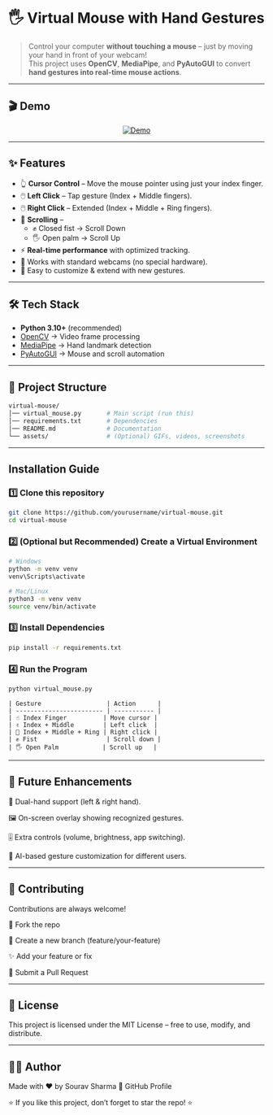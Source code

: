 # 🖐️ Virtual Mouse with Hand Gestures  

> Control your computer **without touching a mouse** – just by moving your hand in front of your webcam!  
This project uses **OpenCV**, **MediaPipe**, and **PyAutoGUI** to convert **hand gestures into real-time mouse actions**.  

---

## 🎬 Demo
<p align="center">
  <!-- Replace with your own GIF or video link -->
 <a href="https://github.com/user-attachments/assets/632f9a83-8303-40d2-9c3f-5b905e190be8">
    <img src="https://img.shields.io/badge/▶-Watch%20Demo-blue?style=for-the-badge&logo=screenrec" alt="Demo"/>
  </a>
</p>

---

## ✨ Features
- 👆 **Cursor Control** – Move the mouse pointer using just your index finger.  
- 🖱️ **Left Click** – Tap gesture (Index + Middle fingers).  
- 🖱️ **Right Click** – Extended (Index + Middle + Ring fingers).  
- 📜 **Scrolling** –  
  - ✊ Closed fist → Scroll Down  
  - 🖐️ Open palm → Scroll Up  
- ⚡ **Real-time performance** with optimized tracking.  
- 🧩 Works with standard webcams (no special hardware).  
- 🔧 Easy to customize & extend with new gestures.  

---

## 🛠️ Tech Stack
- **Python 3.10+** (recommended)  
- [OpenCV](https://opencv.org/) → Video frame processing  
- [MediaPipe](https://mediapipe.dev/) → Hand landmark detection  
- [PyAutoGUI](https://pyautogui.readthedocs.io/) → Mouse and scroll automation  

---

## 📂 Project Structure
```bash
virtual-mouse/
│── virtual_mouse.py       # Main script (run this)
│── requirements.txt       # Dependencies
│── README.md              # Documentation
└── assets/                # (Optional) GIFs, videos, screenshots
```
---
## Installation Guide
### 1️⃣ Clone this repository
```bash
git clone https://github.com/yourusername/virtual-mouse.git
cd virtual-mouse
```

### 2️⃣ (Optional but Recommended) Create a Virtual Environment
```bash
# Windows
python -m venv venv
venv\Scripts\activate

# Mac/Linux
python3 -m venv venv
source venv/bin/activate
```


### 3️⃣ Install Dependencies
```bash
pip install -r requirements.txt
```


### 4️⃣ Run the Program
```bash
python virtual_mouse.py
```
```
| Gesture                  | Action      |
| ------------------------ | ----------- |
| ☝️ Index Finger          | Move cursor |
| ✌️ Index + Middle        | Left click  |
| 🤟 Index + Middle + Ring | Right click |
| ✊ Fist                   | Scroll down |
| 🖐️ Open Palm            | Scroll up   |
```
---


## 🚀 Future Enhancements

🔄 Dual-hand support (left & right hand).

🖼️ On-screen overlay showing recognized gestures.

🎚️ Extra controls (volume, brightness, app switching).

🤖 AI-based gesture customization for different users.

---



## 🤝 Contributing

Contributions are always welcome!

🍴 Fork the repo

🌱 Create a new branch (feature/your-feature)

✨ Add your feature or fix

🚀 Submit a Pull Request

---



## 📜 License

This project is licensed under the MIT License – free to use, modify, and distribute.

---



## 👨‍💻 Author

Made with ❤️ by Sourav Sharma
🔗 GitHub Profile

⭐ If you like this project, don’t forget to star the repo! ⭐



